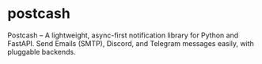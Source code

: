 # postcash
Postcash – A lightweight, async-first notification library for Python and FastAPI. Send Emails (SMTP), Discord, and Telegram messages easily, with pluggable backends.

